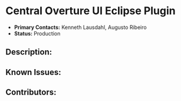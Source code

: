 # Central Overture UI Eclipse Plugin
- **Primary Contacts:**
  Kenneth Lausdahl, Augusto Ribeiro
- **Status:**
  Production

## Description:


## Known Issues:


## Contributors:


